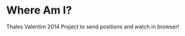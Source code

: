 Where Am I?
=====================
Thales Valentim 2014
Project to send positions and watch in browser!

